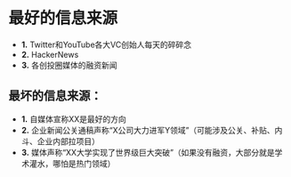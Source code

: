 # 最好的信息来源
- **1.** Twitter和YouTube各大VC创始人每天的碎碎念
- **2.** HackerNews
- **3.** 各创投圈媒体的融资新闻
## 最坏的信息来源：
- **1.** 自媒体宣称XX是最好的方向
- **2.** 企业新闻公关通稿声称“X公司大力进军Y领域”（可能涉及公关、补贴、内斗、企业内部拉项目）
- **3.** 媒体声称“XX大学实现了世界级巨大突破”（如果没有融资，大部分就是学术灌水，哪怕是热门领域）
